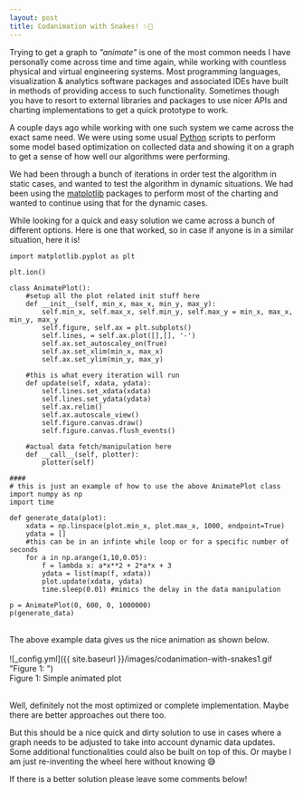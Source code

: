 ```yaml
---
layout: post
title: Codanimation with Snakes! ✨🐍
---
```


Trying to get a graph to _"animate"_ is one of the most common needs I have personally come across time and time again, while working with countless physical and virtual engineering systems. Most programming languages, visualization & analytics software packages and associated IDEs have built in methods of providing access to such functionality. Sometimes though you have to resort <!-- more --> to external libraries and packages to use nicer APIs and charting implementations to get a quick prototype to work.

A couple days ago while working with one such system we came across the exact same need. We were using some usual [Python](https://www.python.org/) scripts to perform some model based optimization on collected data and showing it on a graph to get a sense of how well our algorithms were performing. 

We had been through a bunch of iterations in order test the algorithm in static cases, and wanted to test the algorithm in dynamic situations. We had been using the [matplotlib](https://matplotlib.org/) packages to perform most of the charting and wanted to continue using that for the dynamic cases. 

While looking for a quick and easy solution we came across a bunch of different options. Here is one that worked, so in case if anyone is in a similar situation, here it is!
<br>
```
import matplotlib.pyplot as plt

plt.ion()

class AnimatePlot():
    #setup all the plot related init stuff here
    def __init__(self, min_x, max_x, min_y, max_y):
        self.min_x, self.max_x, self.min_y, self.max_y = min_x, max_x, min_y, max_y
        self.figure, self.ax = plt.subplots()
        self.lines, = self.ax.plot([],[], '-')
        self.ax.set_autoscaley_on(True)
        self.ax.set_xlim(min_x, max_x)
        self.ax.set_ylim(min_y, max_y)

    #this is what every iteration will run
    def update(self, xdata, ydata):
        self.lines.set_xdata(xdata)
        self.lines.set_ydata(ydata)
        self.ax.relim()
        self.ax.autoscale_view()
        self.figure.canvas.draw()
        self.figure.canvas.flush_events()

    #actual data fetch/manipulation here
    def __call__(self, plotter):
        plotter(self)        

####
# this is just an example of how to use the above AnimatePlot class
import numpy as np
import time

def generate_data(plot):        
    xdata = np.linspace(plot.min_x, plot.max_x, 1000, endpoint=True)
    ydata = []
    #this can be in an infinte while loop or for a specific number of seconds
    for a in np.arange(1,10,0.05):
        f = lambda x: a*x**2 + 2*a*x + 3
        ydata = list(map(f, xdata))
        plot.update(xdata, ydata)
        time.sleep(0.01) #mimics the delay in the data manipulation

p = AnimatePlot(0, 600, 0, 1000000)
p(generate_data)
```
<br>
The above example data gives us the nice animation as shown below.
<br><br>
![_config.yml]({{ site.baseurl }}/images/codanimation-with-snakes1.gif "Figure 1: ")
<figcaption>Figure 1: Simple animated plot</figcaption>
<br>

Well, definitely not the most optimized or complete implementation. Maybe there are better approaches out there too. 

But this should be a nice quick and dirty solution to use in cases where a graph needs to be adjusted to take into account dynamic data updates. Some additional functionalities could also be built on top of this. Or maybe I am just re-inventing the wheel here without knowing 😅

If there is a better solution please leave some comments below!
